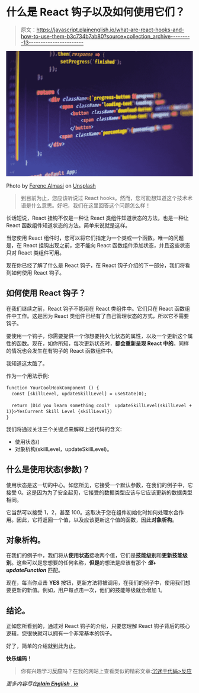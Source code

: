# 什么是 React 钩子以及如何使用它们？

> 原文：<https://javascript.plainenglish.io/what-are-react-hooks-and-how-to-use-them-b3c734b7ab80?source=collection_archive---------13----------------------->

![](img/f104972b5010e33abac5915e70b35847.png)

Photo by [Ferenc Almasi](https://unsplash.com/@flowforfrank?utm_source=medium&utm_medium=referral) on [Unsplash](https://unsplash.com?utm_source=medium&utm_medium=referral)

> 到目前为止，您应该听说过 React hooks。然而，您可能想知道这个技术术语是什么意思。好吧，我们在这里回答这个问题怎么样！

长话短说，React 挂钩不仅是一种让 React 类组件知道状态的方法，也是一种让 React 函数组件知道状态的方法。简单来说就是这样。

当您使用 React 组件时，您可以将它们指定为一个类或一个函数。唯一的问题是，在 React 挂钩出现之前，您不能向 React 函数组件添加状态，并且这些状态只对 React 类组件可用。

现在你已经了解了什么是 React 钩子，在 React 钩子介绍的下一部分，我们将看到如何使用 React 钩子。

## 如何使用 React 钩子？

在我们继续之前，React 钩子不能用在 React 类组件中。它们只在 React 函数组件中工作。这是因为 React 类组件已经有了自己管理状态的方式，所以它不需要钩子。

要使用一个钩子，你需要提供一个你想要持久化状态的属性，以及一个更新这个属性的函数。现在，如你所知，每次更新状态时，**都会重新呈现 React 中的**。同样的情况也会发生在有钩子的 React 函数组件中。

我知道这太酷了。

作为一个用法示例:

```
function YourCoolHookComponent () {
  const [skillLevel, updateSkillLevel] = useState(0);

  return (Did you learn something cool?  updateSkillLevel(skillLevel + 1)}>YesCurrent Skill Level {skillLevel})
}
```

我们将通过关注三个关键点来解释上述代码的含义:

*   使用状态()
*   对象析构(skillLevel，updateSkillLevel)。

## 什么是使用状态(参数)？

使用状态是这一切的中心。如您所见，它接受一个默认参数，在我们的例子中，它接受 0。这是因为为了安全起见，它接受的数据类型应该与它应该更新的数据类型相同。

它当然可以接受 1，2，甚至 100。这取决于您在组件初始化时如何处理水合作用。因此，它将返回一个值，以及应该更新这个值的函数，因此**对象析构**。

## 对象析构。

在我们的例子中，我们将从**使用状态**接收两个值，它们是**技能级别**和**更新技能级别**。这些可以是您想要的任何名称，**但是**的想法是应该有那个 ***值+ updateFunction*** 匹配。

现在，每当你点击 **YES** 按钮，更新方法将被调用，在我们的例子中，使用我们想要更新的新值。例如，用户每点击一次，他们的技能等级就会增加 1。

## 结论。

正如您所看到的，通过对 React 钩子的介绍，只要您理解 React 钩子背后的核心逻辑，您很快就可以拥有一个非常基本的钩子。

好了，简单的介绍就到此为止。

**快乐编码！**

> 你有兴趣学习**反应**吗？在我的网站上查看类似的精彩文章:[沉迷于代码>反应](https://bingeoncode.com/category/react)

*更多内容尽在*[***plain English . io***](http://plainenglish.io/)
